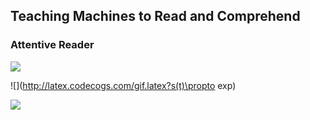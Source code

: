 ## Teaching Machines to Read and Comprehend

### Attentive Reader

![](http://latex.codecogs.com/gif.latex?m(t)=W_{am}h_a(t)+W_{qm}o_q)

![](http://latex.codecogs.com/gif.latex?s(t)\propto exp)

![](http://latex.codecogs.com/gif.latex?\overline(h_a(t))=h_a(t)s(t))




